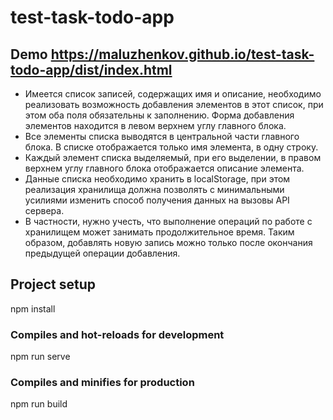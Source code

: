 # test-task-todo-app

## Demo <https://maluzhenkov.github.io/test-task-todo-app/dist/index.html>

- Имеется список записей, содержащих имя и описание, необходимо реализовать возможность добавления элементов в этот список, при этом оба поля обязательны к заполнению. Форма добавления элементов находится в левом верхнем углу главного блока.
- Все элементы списка выводятся в центральной части главного блока. В списке отображается только имя элемента, в одну строку.
- Каждый элемент списка выделяемый, при его выделении, в правом верхнем углу главного блока отображается описание элемента.
- Данные списка необходимо хранить в localStorage, при этом реализация хранилища должна позволять с минимальными усилиями изменить способ получения данных на вызовы API сервера.
- В частности, нужно учесть, что выполнение операций по работе с хранилищем может занимать продолжительное время. Таким образом, добавлять новую запись можно только после окончания предыдущей операции добавления.

## Project setup

npm install

### Compiles and hot-reloads for development

npm run serve

### Compiles and minifies for production

npm run build
